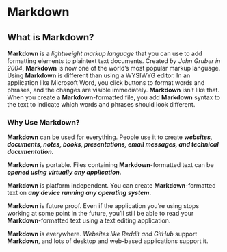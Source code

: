 # Markdown

## What is Markdown?

**Markdown** is a *lightweight markup language* that you can use to add formatting elements to plaintext text documents. 
Created *by John Gruber in 2004*, **Markdown** is now one of the world’s most popular markup language. 
Using **Markdown** is different than using a WYSIWYG editor. In an application like Microsoft Word, you click buttons to format words and phrases, 
and the changes are visible immediately. **Markdown** isn’t like that. When you create a **Markdown**-formatted file, you add **Markdown** syntax to the text to indicate which words and phrases should look different.

### Why Use Markdown?

**Markdown** can be used for everything. People use it to create ***websites, documents, notes, books, presentations, email messages, and technical documentation.***

**Markdown** is portable. Files containing **Markdown**-formatted text can be ***opened using virtually any application.*** 

**Markdown** is platform independent. You can create **Markdown**-formatted text on ***any device running any operating system.***

**Markdown** is future proof. Even if the application you’re using stops working at some point in the future, you’ll still be able to read your **Markdown**-formatted text using a text editing application. 

**Markdown** is everywhere. *Websites like Reddit and GitHub* support **Markdown**, and lots of desktop and web-based applications support it.